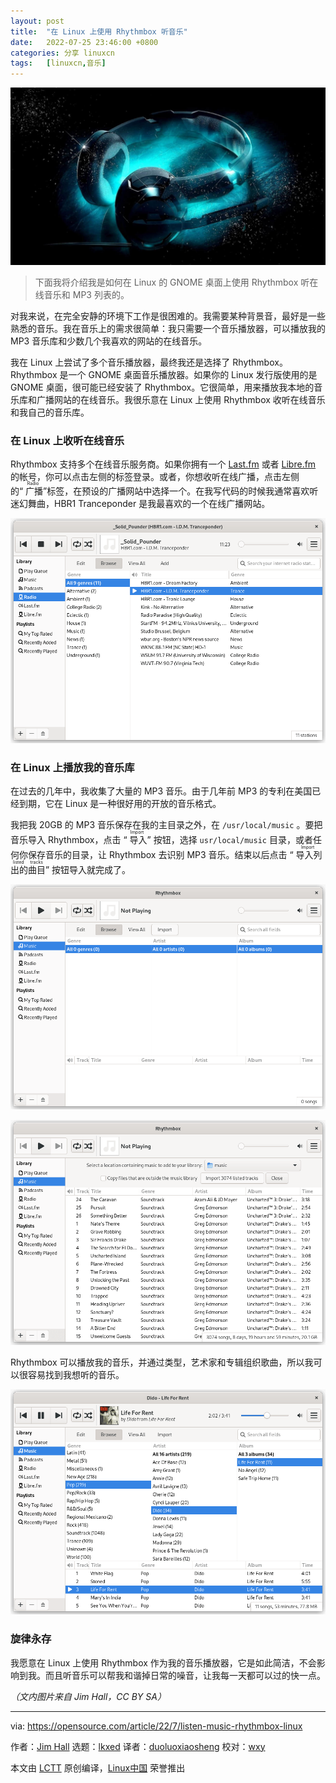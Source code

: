 ```yaml
---
layout: post
title:	"在 Linux 上使用 Rhythmbox 听音乐"
date:	2022-07-25 23:46:00 +0800 
categories:	分享 linuxcn 
tags:	[linuxcn,音乐]
---
```



![](/Asserts/Images/album/202207/25/234644f4rgrx1vrpgfk86n.jpg)



> 
> 下面我将介绍我是如何在 Linux 的 GNOME 桌面上使用 Rhythmbox 听在线音乐和 MP3 列表的。
> 
> 
> 


对我来说，在完全安静的环境下工作是很困难的。我需要某种背景音，最好是一些熟悉的音乐。我在音乐上的需求很简单：我只需要一个音乐播放器，可以播放我的 MP3 音乐库和少数几个我喜欢的网站的在线音乐。


我在 Linux 上尝试了多个音乐播放器，最终我还是选择了 Rhythmbox。 Rhythmbox 是一个 GNOME 桌面音乐播放器。如果你的 Linux 发行版使用的是 GNOME 桌面，很可能已经安装了 Rhythmbox。它很简单，用来播放我本地的音乐库和广播网站的在线音乐。我很乐意在 Linux 上使用 Rhythmbox 收听在线音乐和我自己的音乐库。


### 在 Linux 上收听在线音乐


Rhythmbox 支持多个在线音乐服务商。如果你拥有一个 [Last.fm](http://Last.fm) 或者 [Libre.fm](http://Libre.fm) 的帐号，你可以点击左侧的标签登录。或者，你想收听在线广播，点击左侧的“<ruby> 广播 <rt>  Radio </rt></ruby>”标签，在预设的广播网站中选择一个。在我写代码的时候我通常喜欢听迷幻舞曲，HBR1 Tranceponder 是我最喜欢的一个在线广播网站。


![Streaming HBR1 Traceponder](/Asserts/Images/album/202207/25/234651q8h87gngmhgzn46g.png)


### 在 Linux 上播放我的音乐库


在过去的几年中，我收集了大量的 MP3 音乐。由于几年前 MP3 的专利在美国已经到期，它在 Linux 是一种很好用的开放的音乐格式。


我把我 20GB 的 MP3 音乐保存在我的主目录之外，在 `/usr/local/music` 。要把音乐导入 Rhythmbox，点击 “<ruby> 导入 <rt>  Import </rt></ruby>” 按钮，选择 `usr/local/music` 目录，或者任何你保存音乐的目录，让 Rhythmbox 去识别 MP3 音乐。结束以后点击 “<ruby> 导入列出的曲目 <rt>  Import listed tracks </rt></ruby>” 按钮导入就完成了。


![Use the Import button to add music to Rhythmbox](/Asserts/Images/album/202207/25/234651s0b3p3d7zrkb3353.png)


![Rhythmbox identifies new music files](/Asserts/Images/album/202207/25/234652kajlc4wmmll0lljj.png)


Rhythmbox 可以播放我的音乐，并通过类型，艺术家和专辑组织歌曲，所以我可以很容易找到我想听的音乐。


![Listening to a music library in Rhythmbox](/Asserts/Images/album/202207/25/234652nfi4fzbj4caaq04r.png)


### 旋律永存


我愿意在 Linux 上使用 Rhythmbox 作为我的音乐播放器，它是如此简洁，不会影响到我。而且听音乐可以帮我和谐掉日常的噪音，让我每一天都可以过的快一点。


*（文内图片来自 Jim Hall，CC BY SA）*




---


via: <https://opensource.com/article/22/7/listen-music-rhythmbox-linux>


作者：[Jim Hall](https://opensource.com/users/jim-hall) 选题：[lkxed](https://github.com/lkxed) 译者：[duoluoxiaosheng](https://github.com/duoluoxiaosheng) 校对：[wxy](https://github.com/wxy)


本文由 [LCTT](https://github.com/LCTT/TranslateProject) 原创编译，[Linux中国](https://linux.cn/) 荣誉推出
